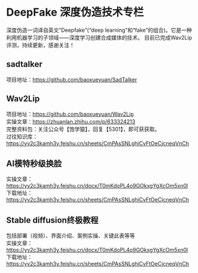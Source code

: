 # DeepFake 深度伪造技术专栏
深度伪造一词译自英文“Deepfake”(“deep learning”和“fake”的组合)。它是一种利用机器学习的子领域——深度学习创建合成媒体的技术。
目前已完成Wav2Lip评测，持续更新，感谢关注！

## sadtalker
项目地址：https://github.com/baoxueyuan/SadTalker<br>

## Wav2Lip<br>
项目地址：https://github.com/baoxueyuan/Wav2Lip<br>
实操文章：https://zhuanlan.zhihu.com/p/633324213<br>
完整资料包：关注公众号【饱学猿】，回复【5301】，即可获获取。<br>
过往知识库：https://yv2c3kamh3y.feishu.cn/sheets/CmPAsSNLghiCvFtOeCjcneqVnCh<br>

## AI模特秒级换脸<br>
实操文章：https://yv2c3kamh3y.feishu.cn/docx/T0mKdoPL4o9GOkxgYgXcOm5xn0l<br>
下载地址：https://yv2c3kamh3y.feishu.cn/sheets/CmPAsSNLghiCvFtOeCjcneqVnCh<br>

## Stable diffusion终极教程<br>
包括部署（视频）、界面介绍、案例实操、关键此表等等<br>
实操文章：https://yv2c3kamh3y.feishu.cn/docx/T0mKdoPL4o9GOkxgYgXcOm5xn0l<br>
下载地址：https://yv2c3kamh3y.feishu.cn/sheets/CmPAsSNLghiCvFtOeCjcneqVnCh<br>


